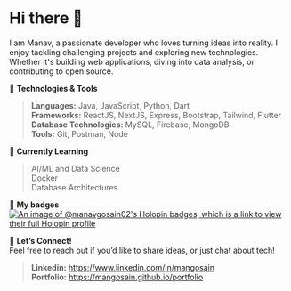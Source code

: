 # Hi there 👋  

I am Manav, a passionate developer who loves turning ideas into reality. I enjoy tackling challenging projects and exploring new technologies. Whether it's building web applications, diving into data analysis, or contributing to open source.  

🔧 **Technologies & Tools**  
> **Languages:** Java, JavaScript, Python, Dart  
> **Frameworks:** ReactJS, NextJS, Express, Bootstrap, Tailwind, Flutter  
> **Database Technologies:** MySQL, Firebase, MongoDB  
> **Tools:** Git, Postman, Node  

🌱 **Currently Learning**  
> AI/ML and Data Science  
> Docker  
> Database Architectures  

🌟 **My badges**  
[![An image of @manavgosain02's Holopin badges, which is a link to view their full Holopin profile](https://holopin.me/manavgosain02)](https://holopin.io/@manavgosain02)

💬 **Let’s Connect!**  
Feel free to reach out if you’d like to share ideas, or just chat about tech!  
> **Linkedin:** https://www.linkedin.com/in/mangosain  
> **Portfolio:** https://mangosain.github.io/portfolio  

<!--
**mangosain/mangosain** is a ✨ _special_ ✨ repository because its `README.md` (this file) appears on your GitHub profile.

Here are some ideas to get you started:

- 🔭 I’m currently working on ...
- 🌱 I’m currently learning ...
- 👯 I’m looking to collaborate on ...
- 🤔 I’m looking for help with ...
- 💬 Ask me about ...
- 📫 How to reach me: ...
- 😄 Pronouns: ...
- ⚡ Fun fact: ...
-->
